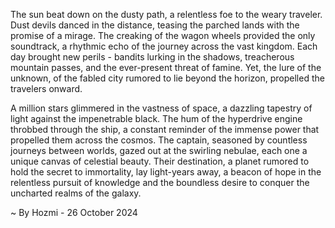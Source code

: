 
The sun beat down on the dusty path, a relentless foe to the weary traveler. Dust devils danced in the distance, teasing the parched lands with the promise of a mirage. The creaking of the wagon wheels provided the only soundtrack, a rhythmic echo of the journey across the vast kingdom. Each day brought new perils - bandits lurking in the shadows, treacherous mountain passes, and the ever-present threat of famine. Yet, the lure of the unknown, of the fabled city rumored to lie beyond the horizon, propelled the travelers onward.

A million stars glimmered in the vastness of space, a dazzling tapestry of light against the impenetrable black. The hum of the hyperdrive engine throbbed through the ship, a constant reminder of the immense power that propelled them across the cosmos. The captain, seasoned by countless journeys between worlds, gazed out at the swirling nebulae, each one a unique canvas of celestial beauty. Their destination, a planet rumored to hold the secret to immortality, lay light-years away, a beacon of hope in the relentless pursuit of knowledge and the boundless desire to conquer the uncharted realms of the galaxy. 

~ By Hozmi - 26 October 2024

